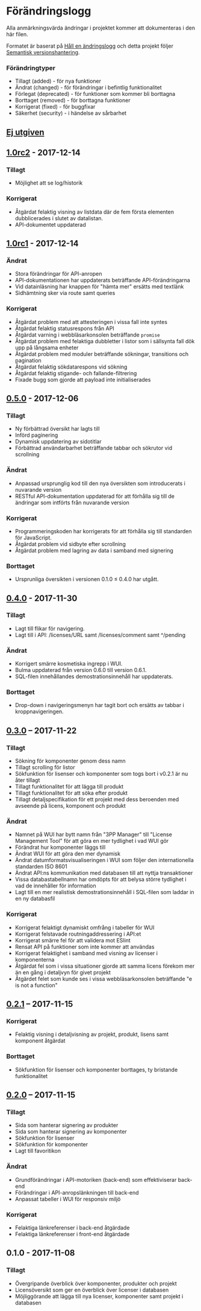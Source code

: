 # Förändringslogg
Alla anmärkningsvärda ändringar i projektet kommer att dokumenteras i den här filen.

Formatet är baserat på [Håll en ändringslogg] och detta projekt följer [Semantisk versionshantering].

[Håll en ändringslogg]: http://keepachangelog.com/sv/1.0.0/
[Semantisk versionshantering]: https://semver.org/lang/sv/spec/v2.0.0.html

### Förändringtyper
- Tillagt (added) - för nya funktioner
- Ändrat (changed) - för förändringar i befintlig funktionalitet
- Förlegat (deprecated) - för funktioner som kommer bli borttagna
- Borttaget (removed) - för borttagna funktioner
- Korrigerat (fixed) - för buggfixar
- Säkerhet (security) - i händelse av sårbarhet

## [Ej utgiven]

## [1.0rc2] - 2017-12-14

### Tillagt
- Möjlighet att se log/historik

### Korrigerat
- Åtgärdat felaktig visning av listdata där de fem första elementen dubblicerades i slutet av datalistan.
- API-dokumentet uppdaterad

## [1.0rc1] - 2017-12-14

### Ändrat
- Stora förändringar för API-anropen
- API-dokumentationen har uppdaterats beträffande API-förändringarna
- Vid datainläsning har knappen för "hämta mer" ersätts med textlänk
- Sidhämtning sker via route samt queries

### Korrigerat
- Åtgärdat problem med att attesteringen i vissa fall inte syntes
- Åtgärdat felaktig statusrespons från API
- Åtgärdat varning i webbläsarkonsolen beträffande `promise`
- Åtgärdat problem med felaktiga dubbletter i listor som i sällsynta fall dök upp på långsama enheter
- Åtgärdat problem med moduler beträffande sökningar, transitions och pagination
- Åtgärdat felaktig sökdatarespons vid sökning
- Åtgärdat felaktig stigande- och fallande-filtrering
- Fixade bugg som gjorde att payload inte initialiserades


## [0.5.0] - 2017-12-06

### Tillagt
- Ny förbättrad översikt har lagts till
- Införd paginering
- Dynamisk uppdatering av sidotitlar
- Förbättrad användarbarhet beträffande tabbar och sökrutor vid scrollning

### Ändrat
- Anpassad ursprunglig kod till den nya översikten som introducerats i nuvarande version
- RESTful API-dokumentation uppdaterad för att förhålla sig till de ändringar som intförts från nuvarande version

### Korrigerat
- Programmeringskoden har korrigerats för att förhålla sig till standarden för JavaScript.
- Åtgärdat problem vid sidbyte efter scrollning
- Åtgärdat problem med lagring av data i samband med signering

### Borttaget
- Ursprunliga översikten i versionen 0.1.0 ≤ 0.4.0 har utgått.

## [0.4.0] - 2017-11-30

### Tillagt
- Lagt till flikar för navigering.
- Lagt till i API: /licenses/URL samt /licenses/comment samt ^/pending

### Ändrat
- Korrigert smärre kosmetiska ingrepp i WUI.
- Bulma uppdaterad från version 0.6.0 till version 0.6.1.
- SQL-filen innehållandes demostrationsinnehåll har uppdaterats.

### Borttaget
- Drop-down i navigeringsmenyn har tagit bort och ersätts av tabbar i kroppnavigeringen.

## [0.3.0] – 2017-11-22

### Tillagt
- Sökning för komponenter genom dess namn
- Tillagt scrolling för listor
- Sökfunktion för lisenser och komponenter som togs bort i v0.2.1 är nu åter tillagt
- Tillagt funktionalitet för att lägga till produkt
- Tillagt funktionalitet för att söka efter produkt
- Tillagt detaljspecifikation för ett projekt med dess beroenden med avseende på licens, komponent och produkt

### Ändrat
- Namnet på WUI har bytt namn från "3PP Manager" till "License Management Tool" för att göra en mer tydlighet i vad WUI gör
- Förändrat hur komponenter läggs till
- Ändrat WUI för att göra den mer dynamisk
- Ändrat datumformatsvisualiseringen i WUI som följer den internationella standarden ISO 8601
- Ändrat API:ns kommunikation med databasen till att nyttja transaktioner
- Vissa databastabellnamn har omdöpts för att belysa större tydlighet i vad de innehåller för information
- Lagt till en mer realistisk demostrationsinnehåll i SQL-filen som laddar in en ny databasfil

### Korrigerat
- Korrigerat felaktigt dynamiskt omfrång i tabeller för WUI
- Korrigerat felstavade routningaddressering i API:et
- Korrigerat smärre fel för att validera mot ESlint
- Rensat API på funktioner som inte kommer att användas
- Korrigerat felaktighet i samband med visning av licenser i komponenterna
- Åtgärdat fel som i vissa situationer gjorde att samma licens förekom mer än en gång i detaljvyn för givet projekt
- Åtgärdet felet som kunde ses i vissa webbläsarkonsolen beträffande "e is not a function"

## [0.2.1] – 2017-11-15

### Korrigerat
- Felaktig visning i detaljvisning av projekt, produkt, lisens samt komponent åtgärdat

### Borttaget
- Sökfunktion för lisenser och komponenter borttages, ty bristande funktionalitet

## [0.2.0] – 2017-11-15

### Tillagt
- Sida som hanterar signering av produkter
- Sida som hanterar signering av komponenter
- Sökfunktion för lisenser
- Sökfunktion för komponenter
- Lagt till favoritikon

### Ändrat
- Grundförändringar i API-motoriken (back-end) som effektiviserar back-end
- Förändringar i API-anropslänkningen till back-end
- Anpassat tabeller i WUI för responsiv miljö

### Korrigerat
- Felaktiga länkreferenser i back-end åtgärdade
- Felaktiga länkreferenser i front-end åtgärdade

## 0.1.0 - 2017-11-08

### Tillagt
- Övergripande överblick över komponenter, produkter och projekt
- Licensöversikt som ger en överblick över licenser i databasen
- Möjliggörande att lägga till nya licenser, komponenter samt projekt i databasen

[Ej utgiven]: https://github.com/SAAB2017/3PP-tool/compare/v1.0rc2...HEAD
[1.0rc2]: https://github.com/SAAB2017/3PP-tool/compare/v1.0rc1...v1.0rc2
[1.0rc1]: https://github.com/SAAB2017/3PP-tool/compare/v0.5.0...v1.0rc1
[0.5.0]: https://github.com/SAAB2017/3PP-tool/compare/v0.4.0...v0.5.0
[0.4.0]: https://github.com/SAAB2017/3PP-tool/compare/v0.3.0...v0.4.0
[0.3.0]: https://github.com/SAAB2017/3PP-tool/compare/v0.2.1...v0.3.0
[0.2.1]: https://github.com/SAAB2017/3PP-tool/compare/v0.2.0...v0.2.1
[0.2.0]: https://github.com/SAAB2017/3PP-tool/compare/v0.1.0...v0.2.0
